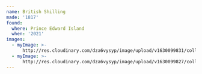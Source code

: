 ```yaml
---
name: British Shilling
made: '1817'
found:
  where: Prince Edward Island
  when: '2021'
images:
  - myImage: >-
      http://res.cloudinary.com/dza6vysyp/image/upload/v1630099831/collection/1817-shilling/83E26469-37C3-4880-BB77-411CC7686051_1_105_c_adobespark_csybju.png
  - myImage: >-
      http://res.cloudinary.com/dza6vysyp/image/upload/v1630099827/collection/1817-shilling/6F0EF990-7806-4A32-8EBF-992099CE078D_1_105_c_adobespark_tz49lf.png
---
```



